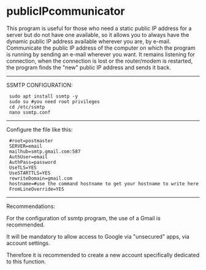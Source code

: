 # publicIPcommunicator
This program is useful for those who need a static public IP address for a server but do not have one available, so it allows you to always have the dynamic public IP address available wherever you are, by e-mail. Communicate the public IP address of the computer on which the program is running by sending an e-mail wherever you want. It remains listening for connection, when the connection is lost or the router/modem is restarted, the program finds the "new" public IP address and sends it back.
******************************************************************************
SSMTP CONFIGURATION:

     sudo apt install ssmtp -y
     sudo su #you need root privileges
     cd /etc/ssmtp
     nano ssmtp.conf
******************************************************************************
Configure the file like this:

     #root=postmaster
     SERVER=email
     mailhub=smtp.gmail.com:587
     AuthUser=email
     AuthPass=password
     UseTLS=YES
     UseSTARTTLS=YES
     rewriteDomain=gmail.com
     hostname=#use the command hostname to get your hostname to write here
     FromLineOverride=YES
******************************************************************************
Recommendations:

For the configuration of ssmtp program, the use of a Gmail is recommended.

It will be mandatory to allow access to Google via "unsecured" apps, via account settings. 

Therefore it is recommended to create a new account specifically dedicated to this function.
